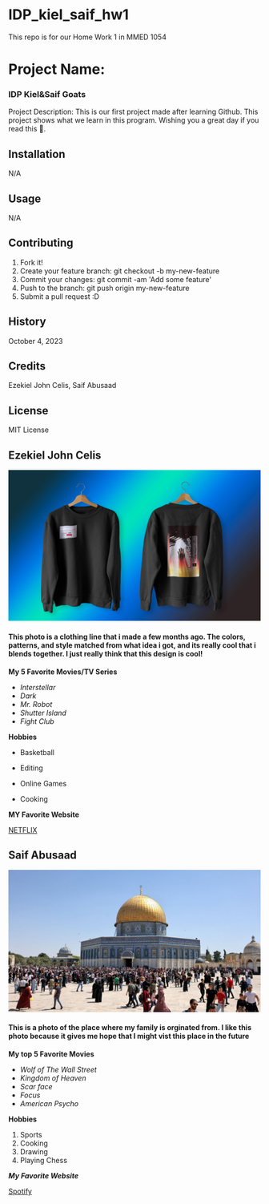 # IDP_kiel_saif_hw1
This repo is for our Home Work 1 in MMED 1054

# Project Name:  
### IDP Kiel&Saif Goats 

Project Description: This is our first project made after learning Github. This project shows what we learn in this program. Wishing you a great day if you read this 🦾.

## Installation 

N/A

## Usage 

N/A

## Contributing

1. Fork it!
2. Create your feature branch: git checkout -b my-new-feature
3. Commit your changes: git commit -am 'Add some feature'
4. Push to the branch: git push origin my-new-feature
5. Submit a pull request :D

## History

October 4, 2023

## Credits 

Ezekiel John Celis, Saif Abusaad

## License 

MIT License


## Ezekiel John Celis

![DescribeThis](images/cloth.jpg)

#### This photo is a clothing line that i made a few months ago. The colors, patterns, and style matched from what idea i got, and its really cool that i blends together. I just really think that this design is cool!

**My 5 Favorite Movies/TV Series**

* *Interstellar*
* *Dark*
* *Mr. Robot*
* *Shutter Island*
* *Fight Club*


__Hobbies__

- Basketball 
+ Editing 
- Online Games
* Cooking 

**MY Favorite Website**

[NETFLIX](www.netflix.com)

##
##

## Saif Abusaad

![DescribeThis](images/jerusalem.jpg)

#### This is a photo of the place where my family is orginated from. I like this photo because it gives me hope that I might vist this place in the future

**My top 5 Favorite Movies**

* *Wolf of The Wall Street*
* *Kingdom of Heaven*
* *Scar face*
* *Focus*
* *American Psycho*

__Hobbies__

1. Sports
2. Cooking
3. Drawing 
4. Playing Chess

***My Favorite Website***

[Spotify](www.spotify.com)